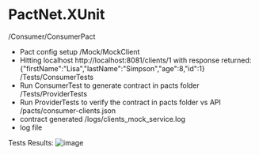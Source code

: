 # PactNet.XUnit

/Consumer/ConsumerPact
- Pact config setup
/Mock/MockClient
- Hitting localhost http://localhost:8081/clients/1 with response returned: {"firstName":"Lisa","lastName":"Simpson","age":8,"id":1}
/Tests/ConsumerTests
- Run ConsumerTest to generate contract in pacts folder
/Tests/ProviderTests
- Run ProviderTests to verify the contract in pacts folder vs API
/pacts/consumer-clients.json
- contract generated
/logs/clients_mock_service.log
- log file

Tests Results:
![image](https://user-images.githubusercontent.com/31697022/128877033-1100c72c-ba4e-42ec-9f0c-54614c9e27ad.png)
